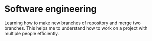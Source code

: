# Software engineering
Learning how to make new branches of repository and merge two branches.
This helps me to understand how to work on a project with multiple people efficiently.
